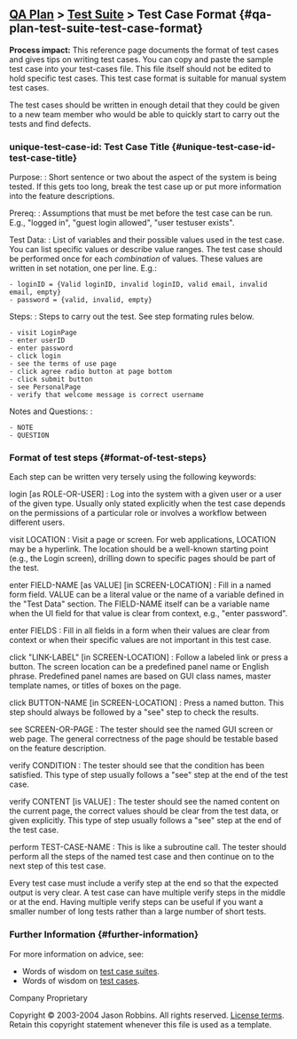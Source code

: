 [QA Plan](qa-plan) &gt; [Test Suite](test-suite) &gt; Test Case Format {#qa-plan-test-suite-test-case-format}
--------------------------------------------------------------------------------

**Process impact:** This reference page documents the format of test
cases and gives tips on writing test cases. You can copy and paste the
sample test case into your test-cases file. This file itself should
not be edited to hold specific test cases.
This test case format is suitable for manual system test cases.

The test cases should be written in enough detail that they could be
given to a new team member who would be able to quickly start to carry
out the tests and find defects.

### unique-test-case-id: Test Case Title {#unique-test-case-id-test-case-title}


Purpose:
:   Short sentence or two about the aspect of the system is being tested. If this gets too long, break the test case up or put more information into the feature descriptions.

Prereq:
:   Assumptions that must be met before the test case can be run. E.g., &quot;logged in&quot;, &quot;guest login allowed&quot;, &quot;user testuser exists&quot;.

Test Data:
:   List of variables and their possible values used in the test case. You can list specific values or describe value ranges. The test case should be performed once for each <em>combination</em> of values. These values are written in set notation, one per line. E.g.:

    - loginID = {Valid loginID, invalid loginID, valid email, invalid email, empty}
    - password = {valid, invalid, empty}

Steps:
:   Steps to carry out the test. See step formating rules below.

    - visit LoginPage
    - enter userID
    - enter password
    - click login
    - see the terms of use page
    - click agree radio button at page bottom
    - click submit button
    - see PersonalPage
    - verify that welcome message is correct username

Notes and Questions:
:
 
    - NOTE
    - QUESTION

### Format of test steps {#format-of-test-steps}

Each step can be written very tersely using the following keywords:

login \[as ROLE-OR-USER\]
:   Log into the system with a given user or a user of the given type.
    Usually only stated explicitly when the test case depends on the
    permissions of a particular role or involves a workflow between
    different users.

visit LOCATION
:   Visit a page or screen. For web applications, LOCATION may be
    a hyperlink. The location should be a well-known starting point
    (e.g., the Login screen), drilling down to specific pages should be
    part of the test.

enter FIELD-NAME \[as VALUE\] \[in SCREEN-LOCATION\]
:   Fill in a named form field. VALUE can be a literal value or the name
    of a variable defined in the "Test Data" section. The FIELD-NAME
    itself can be a variable name when the UI field for that value is
    clear from context, e.g., "enter password".

enter FIELDS
:   Fill in all fields in a form when their values are clear from
    context or when their specific values are not important in this
    test case.

click "LINK-LABEL" \[in SCREEN-LOCATION\]
:   Follow a labeled link or press a button. The screen location can be
    a predefined panel name or English phrase. Predefined panel names
    are based on GUI class names, master template names, or titles of
    boxes on the page.

click BUTTON-NAME \[in SCREEN-LOCATION\]
:   Press a named button. This step should always be followed by a "see"
    step to check the results.

see SCREEN-OR-PAGE
:   The tester should see the named GUI screen or web page. The general
    correctness of the page should be testable based on the
    feature description.

verify CONDITION
:   The tester should see that the condition has been satisfied. This
    type of step usually follows a "see" step at the end of the
    test case.

verify CONTENT \[is VALUE\]
:   The tester should see the named content on the current page, the
    correct values should be clear from the test data, or
    given explicitly. This type of step usually follows a "see" step at
    the end of the test case.

perform TEST-CASE-NAME
:   This is like a subroutine call. The tester should perform all the
    steps of the named test case and then continue on to the next step
    of this test case.

Every test case must include a verify step at the end so that the
expected output is very clear. A test case can have multiple verify
steps in the middle or at the end. Having multiple verify steps can be
useful if you want a smaller number of long tests rather than a large
number of short tests.

### Further Information {#further-information}

For more information on advice, see:

-   Words of wisdom on [test case
    suites](http://readyset.tigris.org/words-of-wisdom/test-case-suites.html).
-   Words of wisdom on [test
    cases](http://readyset.tigris.org/words-of-wisdom/test-cases.html).

Company Proprietary

Copyright © 2003-2004 Jason Robbins. All rights reserved. [License
terms](readyset-license.html). Retain this copyright statement whenever
this file is used as a template.



